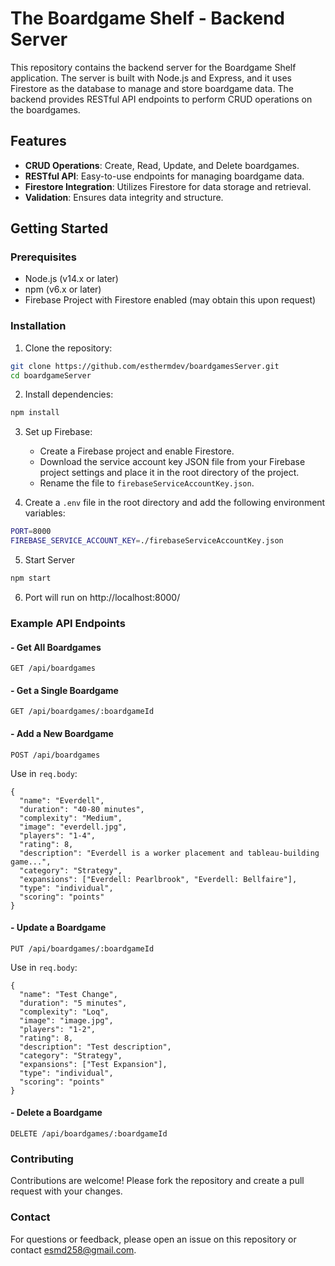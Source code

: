 # The Boardgame Shelf - Backend Server

This repository contains the backend server for the Boardgame Shelf application. The server is built with Node.js and Express, and it uses Firestore as the database to manage and store boardgame data. The backend provides RESTful API endpoints to perform CRUD operations on the boardgames.

## Features

- **CRUD Operations**: Create, Read, Update, and Delete boardgames.
- **RESTful API**: Easy-to-use endpoints for managing boardgame data.
- **Firestore Integration**: Utilizes Firestore for data storage and retrieval.
- **Validation**: Ensures data integrity and structure.

## Getting Started

### Prerequisites

- Node.js (v14.x or later)
- npm (v6.x or later)
- Firebase Project with Firestore enabled (may obtain this upon request)

### Installation

1. Clone the repository:
```bash
git clone https://github.com/esthermdev/boardgamesServer.git
cd boardgameServer
```

2. Install dependencies:
```bash
npm install
```

3. Set up Firebase:
	- Create a Firebase project and enable Firestore.
	- Download the service account key JSON file from your Firebase project settings and place it in the root directory of the project.
	- Rename the file to `firebaseServiceAccountKey.json`.

4. Create a `.env` file in the root directory and add the following environment variables:
```bash
PORT=8000
FIREBASE_SERVICE_ACCOUNT_KEY=./firebaseServiceAccountKey.json
```
5. Start Server
```bash
npm start
```
6. Port will run on http://localhost:8000/

### Example API Endpoints

#### - Get All Boardgames

`GET /api/boardgames`
#### - Get a Single Boardgame

`GET /api/boardgames/:boardgameId`
#### - Add a New Boardgame

`POST /api/boardgames`

Use in `req.body`:
```
{
  "name": "Everdell",
  "duration": "40-80 minutes",
  "complexity": "Medium",
  "image": "everdell.jpg",
  "players": "1-4",
  "rating": 8,
  "description": "Everdell is a worker placement and tableau-building game...",
  "category": "Strategy",
  "expansions": ["Everdell: Pearlbrook", "Everdell: Bellfaire"],
  "type": "individual",
  "scoring": "points"
}
```

#### - Update a Boardgame

`PUT /api/boardgames/:boardgameId`

Use in `req.body`:
```
{
  "name": "Test Change",
  "duration": "5 minutes",
  "complexity": "Loq",
  "image": "image.jpg",
  "players": "1-2",
  "rating": 8,
  "description": "Test description",
  "category": "Strategy",
  "expansions": ["Test Expansion"],
  "type": "individual",
  "scoring": "points"
}
```

#### - Delete a Boardgame

`DELETE /api/boardgames/:boardgameId`

### Contributing

Contributions are welcome! Please fork the repository and create a pull request with your changes.

### Contact

For questions or feedback, please open an issue on this repository or contact esmd258@gmail.com.
